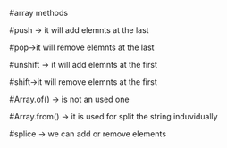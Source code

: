 #array methods

#push -> it will add elemnts at the last

#pop->it will remove elemnts at the last

#unshift -> it will add elemnts at the first

#shift->it will remove elemnts at the first

#Array.of() -> is not an used one

#Array.from() -> it is used for split the string induvidually


#splice -> we can add or remove elements 
